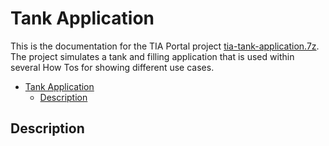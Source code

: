 # Tank Application

This is the documentation for the TIA Portal project [tia-tank-application.7z](https://github.com/industrial-edge/miscellaneous/blob/main/tank%20application/tia-tank-application.7z). The project simulates a tank and filling application that is used within several How Tos for showing different use cases.

- [Tank Application](#tank-application)
  - [Description](#description)

## Description
